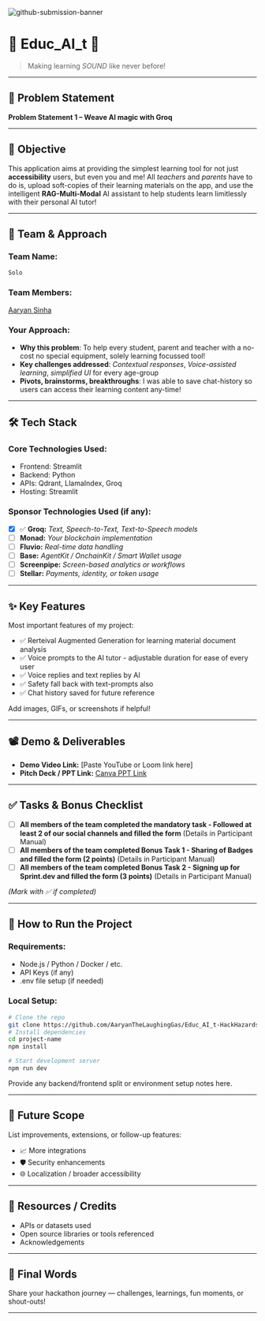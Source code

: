 ![github-submission-banner](https://github.com/user-attachments/assets/a1493b84-e4e2-456e-a791-ce35ee2bcf2f)

# 🧠 Educ_AI_t 📖

> Making learning _SOUND_ like never before!

---

## 📌 Problem Statement
 
**Problem Statement 1 – Weave AI magic with Groq**

---

## 🎯 Objective

This application aims at providing the simplest learning tool for not just **accessibility** users, but even you and me!
All _teachers_ and _parents_ have to do is, upload soft-copies of their learning materials on the app, and use the intelligent **RAG-Multi-Modal** AI assistant 
to help students learn limitlessly with their personal AI tutor!

---

## 🧠 Team & Approach

### Team Name:  
`Solo`

### Team Members:  
[Aaryan Sinha](www.linkedin.com/in/aaryan-sinha)

### Your Approach:  
- **Why this problem**: To help every student, parent and teacher with a no-cost no special equipment, solely learning focussed tool!   
- **Key challenges addressed**: _Contextual responses_, _Voice-assisted learning_, _simplified UI_ for every age-group     
- **Pivots, brainstorms, breakthroughs**: I was able to save chat-history so users can access their learning content any-time!

---

## 🛠️ Tech Stack

### Core Technologies Used:
- Frontend: Streamlit
- Backend: Python
- APIs: Qdrant, LlamaIndex, Groq
- Hosting: Streamlit

### Sponsor Technologies Used (if any):
- [X] ✅ **Groq:** _Text, Speech-to-Text, Text-to-Speech models_  
- [ ] **Monad:** _Your blockchain implementation_  
- [ ] **Fluvio:** _Real-time data handling_  
- [ ] **Base:** _AgentKit / OnchainKit / Smart Wallet usage_  
- [ ] **Screenpipe:** _Screen-based analytics or workflows_  
- [ ] **Stellar:** _Payments, identity, or token usage_

---

## ✨ Key Features

Most important features of my project:

- ✅ Rerteival Augmented Generation for learning material document analysis  
- ✅ Voice prompts to the AI tutor - adjustable duration for ease of every user  
- ✅ Voice replies and text replies by AI  
- ✅ Safety fall back with text-prompts also
- ✅ Chat history saved for future reference 

Add images, GIFs, or screenshots if helpful!

---

## 📽️ Demo & Deliverables

- **Demo Video Link:** [Paste YouTube or Loom link here]  
- **Pitch Deck / PPT Link:** [Canva PPT Link](https://www.canva.com/design/DAGk63s4Nnc/UiRaxXSqn71eXdN4jRJG-Q/edit?utm_content=DAGk63s4Nnc&utm_campaign=designshare&utm_medium=link2&utm_source=sharebutton)   

---

## ✅ Tasks & Bonus Checklist

- [ ] **All members of the team completed the mandatory task - Followed at least 2 of our social channels and filled the form** (Details in Participant Manual)  
- [ ] **All members of the team completed Bonus Task 1 - Sharing of Badges and filled the form (2 points)**  (Details in Participant Manual)
- [ ] **All members of the team completed Bonus Task 2 - Signing up for Sprint.dev and filled the form (3 points)**  (Details in Participant Manual)

*(Mark with ✅ if completed)*

---

## 🧪 How to Run the Project

### Requirements:
- Node.js / Python / Docker / etc.
- API Keys (if any)
- .env file setup (if needed)

### Local Setup:
```bash
# Clone the repo
git clone https://github.com/AaryanTheLaughingGas/Educ_AI_t-HackHazards.git
# Install dependencies
cd project-name
npm install

# Start development server
npm run dev
```

Provide any backend/frontend split or environment setup notes here.

---

## 🧬 Future Scope

List improvements, extensions, or follow-up features:

- 📈 More integrations  
- 🛡️ Security enhancements  
- 🌐 Localization / broader accessibility  

---

## 📎 Resources / Credits

- APIs or datasets used  
- Open source libraries or tools referenced  
- Acknowledgements  

---

## 🏁 Final Words

Share your hackathon journey — challenges, learnings, fun moments, or shout-outs!

---
